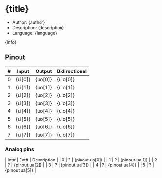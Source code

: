 # {title}

* Author: {author}
* Description: {description}
* Language: {language}

{info}

## Pinout

| # | Input        | Output       | Bidirectional      |
|---|--------------|--------------|--------------------|
| 0 | {ui[0]}      | {uo[0]}      | {uio[0]}           |
| 1 | {ui[1]}      | {uo[1]}      | {uio[1]}           |
| 2 | {ui[2]}      | {uo[2]}      | {uio[2]}           |
| 3 | {ui[3]}      | {uo[3]}      | {uio[3]}           |
| 4 | {ui[4]}      | {uo[4]}      | {uio[4]}           |
| 5 | {ui[5]}      | {uo[5]}      | {uio[5]}           |
| 6 | {ui[6]}      | {uo[6]}      | {uio[6]}           |
| 7 | {ui[7]}      | {uo[7]}      | {uio[7]}           |

### Analog pins

| Int# | Ext# | Description                 |
| 0    | ?    | {pinout.ua[0]}              |
| 1    | ?    | {pinout.ua[1]}              |
| 2    | ?    | {pinout.ua[2]}              |
| 3    | ?    | {pinout.ua[3]}              |
| 4    | ?    | {pinout.ua[4]}              |
| 5    | ?    | {pinout.ua[5]}              |
